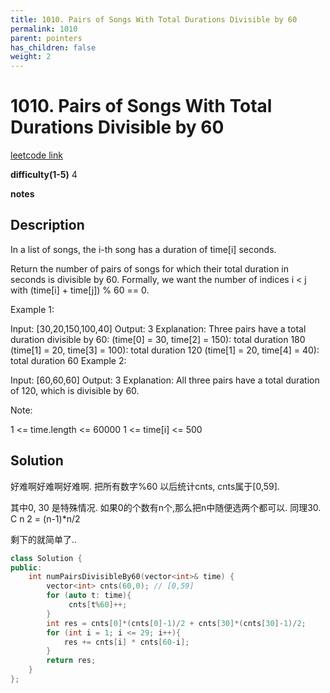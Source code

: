```yaml
---
title: 1010. Pairs of Songs With Total Durations Divisible by 60
permalink: 1010
parent: pointers
has_children: false
weight: 2
---
```

# 1010. Pairs of Songs With Total Durations Divisible by 60
[leetcode link](https://leetcode.com/problems/pairs-of-songs-with-total-durations-divisible-by-60/)

**difficulty(1-5)** 
4

**notes**   


## Description
In a list of songs, the i-th song has a duration of time[i] seconds. 

Return the number of pairs of songs for which their total duration in seconds is divisible by 60.  Formally, we want the number of indices i < j with (time[i] + time[j]) % 60 == 0.

 

Example 1:

Input: [30,20,150,100,40]
Output: 3
Explanation: Three pairs have a total duration divisible by 60:
(time[0] = 30, time[2] = 150): total duration 180
(time[1] = 20, time[3] = 100): total duration 120
(time[1] = 20, time[4] = 40): total duration 60
Example 2:

Input: [60,60,60]
Output: 3
Explanation: All three pairs have a total duration of 120, which is divisible by 60.
 

Note:

1 <= time.length <= 60000
1 <= time[i] <= 500

## Solution
好难啊好难啊好难啊.
把所有数字%60 以后统计cnts, cnts属于[0,59]. 

其中0, 30 是特殊情况. 如果0的个数有n个,那么把n中随便选两个都可以. 同理30. C n 2 = (n-1)*n/2

剩下的就简单了..

```c++
class Solution {
public:
    int numPairsDivisibleBy60(vector<int>& time) {
        vector<int> cnts(60,0); // [0,59]
        for (auto t: time){
             cnts[t%60]++;
        }
        int res = cnts[0]*(cnts[0]-1)/2 + cnts[30]*(cnts[30]-1)/2;
        for (int i = 1; i <= 29; i++){
            res += cnts[i] * cnts[60-i];
        }
        return res;        
    }
};
```


